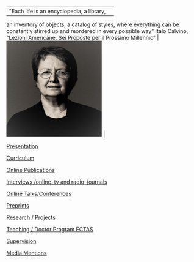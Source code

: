 
|          |          |
|----------|----------|
|"Each life is an encyclopedia, a library, 
an inventory of objects, a catalog of styles, 
where everything can be constantly stirred up
and reordered in every possible way”
      Italo Calvino, “Lezioni Americane. Sei 
      Proposte per il Prossimo Millennio”
 | <img src="./images/OPombo_Nancy.jpg" alt="Olga Pombo" width="250" height="250">  |


  
  [Presentation](presentation.md)

  [Curriculum](curriculum.md)

  [Online Publications](online_publications.md)

  [Interviews /online, tv and radio, journals](interviews.md)

  [Online Talks/Conferences](onlinetalks.md)

  [Preprints](preprints.md)

  [Research / Projects](/research/projects.md)

  [Teaching / Doctor Program FCTAS](teaching_doctoral_program.md)

  [Supervision](supervision.md)

  [Media Mentions](media_mentions.md)
